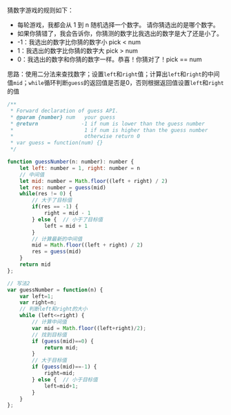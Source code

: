 猜数字游戏的规则如下：

* 每轮游戏，我都会从 1 到 n 随机选择一个数字。 请你猜选出的是哪个数字。
* 如果你猜错了，我会告诉你，你猜测的数字比我选出的数字是大了还是小了。
* -1：我选出的数字比你猜的数字小 pick < num
* 1：我选出的数字比你猜的数字大 pick > num
* 0：我选出的数字和你猜的数字一样。恭喜！你猜对了！pick == num

思路：使用二分法来查找数字；设置`left`和`right`值；计算出`left`和`right`的中间值`mid`；`while`循环判断`guess`的返回值是否是0，否则根据返回值设置`left`和`right`的值

```js
/** 
 * Forward declaration of guess API.
 * @param {number} num   your guess
 * @return 	            -1 if num is lower than the guess number
 *			             1 if num is higher than the guess number
 *                       otherwise return 0
 * var guess = function(num) {}
 */

function guessNumber(n: number): number {
    let left: number = 1, right: number = n
    // 中间值
    let mid: number = Math.floor((left + right) / 2)
    let res: number = guess(mid)
    while(res != 0) {
        // 大于了目标值
        if(res == -1) {
            right = mid - 1
        } else {  // 小于了目标值
            left = mid + 1
        }
        // 计算最新的中间值
        mid = Math.floor((left + right) / 2)
        res = guess(mid)
    }
    return mid
};

// 写法2
var guessNumber = function(n) {
    var left=1;
    var right=n;
    // 判断left和right的大小
    while (left<=right) {
        // 计算中间值
        var mid = Math.floor((left+right)/2);
        // 找到目标值
        if (guess(mid)==0) {
            return mid;
        }
        // 大于目标值
        if (guess(mid)==-1) {
            right=mid;
        } else {  // 小于目标值
            left=mid+1;
        }
    }
};
```

